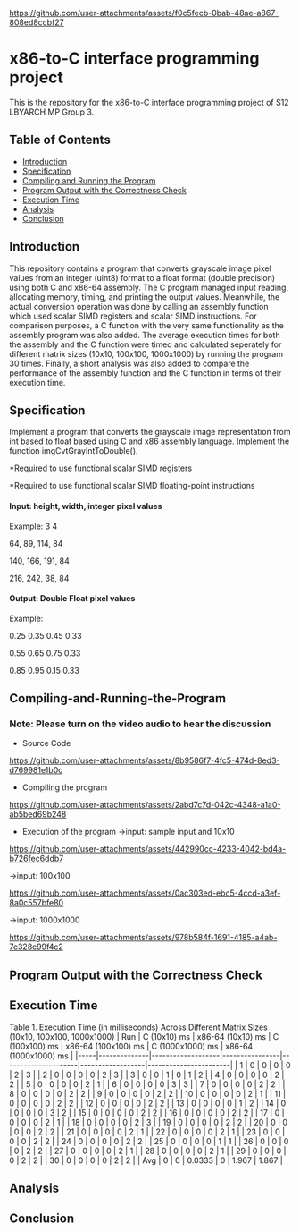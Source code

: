
https://github.com/user-attachments/assets/f0c5fecb-0bab-48ae-a867-808ed8ccbf27
# x86-to-C interface programming project
This is the repository for the x86-to-C interface programming project of S12 LBYARCH MP Group 3.

## Table of Contents
- [Introduction](#introduction)
- [Specification](#specification)
- [Compiling and Running the Program](#Compiling-and-Running-the-Program)
- [Program Output with the Correctness Check](#Program-Output-with-the-Correctness-Check)
- [Execution Time](#execution-time)
- [Analysis](#analysis)
- [Conclusion](#conclusion)
  
## Introduction
This repository contains a program that converts grayscale image pixel values from an integer (uint8) format to a float format (double precision) using both C and x86-64 assembly. The C program managed input reading, allocating memory, timing, and printing the output values. Meanwhile, the actual conversion operation was done by calling an assembly function which used scalar SIMD registers and scalar SIMD instructions. For comparison purposes, a C function with the very same functionality as the assembly program was also added. The average execution times for both the assembly and the C function were timed and calculated seperately for different matrix sizes (10x10, 100x100, 1000x1000) by running the program 30 times. Finally, a short analysis was also added to compare the performance of the assembly function and the C function in terms of their execution time.

## Specification
Implement a program that converts the grayscale image representation from int based to float based using C and x86 assembly language. Implement the function imgCvtGrayIntToDouble().

*Required to use functional scalar SIMD registers

*Required to use functional scalar SIMD floating-point instructions

#### Input: height, width, integer pixel values
Example:
3 4

64,  89,  114, 84

140, 166, 191, 84

216, 242, 38,  84

#### Output: Double Float pixel values
Example:

0.25 0.35 0.45 0.33

0.55 0.65 0.75 0.33

0.85 0.95 0.15 0.33

## Compiling-and-Running-the-Program
### Note: Please turn on the video audio to hear the discussion
- Source Code

https://github.com/user-attachments/assets/8b9586f7-4fc5-474d-8ed3-d769981e1b0c

- Compiling the program


https://github.com/user-attachments/assets/2abd7c7d-042c-4348-a1a0-ab5bed69b248

- Execution of the program
  ->input: sample input and 10x10


https://github.com/user-attachments/assets/442990cc-4233-4042-bd4a-b726fec6ddb7

 ->input: 100x100 
 

https://github.com/user-attachments/assets/0ac303ed-ebc5-4ccd-a3ef-8a0c557bfe80


 ->input: 1000x1000



https://github.com/user-attachments/assets/978b584f-1691-4185-a4ab-7c328c99f4c2



## Program Output with the Correctness Check

## Execution Time
Table 1. Execution Time (in milliseconds) Across Different Matrix Sizes (10x10, 100x100, 1000x1000)
| Run | C (10x10) ms | x86-64 (10x10) ms | C (100x100) ms | x86-64 (100x100) ms | C (1000x1000) ms | x86-64 (1000x1000) ms |
|-----|--------------|-------------------|----------------|---------------------|------------------|-----------------------|
| 1   | 0            | 0                 | 0              | 0                   | 2                | 3                     |
| 2   | 0            | 0                 | 0              | 0                   | 2                | 3                     |
| 3   | 0            | 0                 | 1              | 0                   | 1                | 2                     |
| 4   | 0            | 0                 | 0              | 0                   | 2                | 2                     |
| 5   | 0            | 0                 | 0              | 0                   | 2                | 1                     |
| 6   | 0            | 0                 | 0              | 0                   | 3                | 3                     |
| 7   | 0            | 0                 | 0              | 0                   | 2                | 2                     |
| 8   | 0            | 0                 | 0              | 0                   | 2                | 2                     |
| 9   | 0            | 0                 | 0              | 0                   | 2                | 2                     |
| 10  | 0            | 0                 | 0              | 0                   | 2                | 1                     |
| 11  | 0            | 0                 | 0              | 0                   | 2                | 2                     |
| 12  | 0            | 0                 | 0              | 0                   | 2                | 2                     |
| 13  | 0            | 0                 | 0              | 0                   | 1                | 2                     |
| 14  | 0            | 0                 | 0              | 0                   | 3                | 2                     |
| 15  | 0            | 0                 | 0              | 0                   | 2                | 2                     |
| 16  | 0            | 0                 | 0              | 0                   | 2                | 2                     |
| 17  | 0            | 0                 | 0              | 0                   | 2                | 1                     |
| 18  | 0            | 0                 | 0              | 0                   | 2                | 3                     |
| 19  | 0            | 0                 | 0              | 0                   | 2                | 2                     |
| 20  | 0            | 0                 | 0              | 0                   | 2                | 2                     |
| 21  | 0            | 0                 | 0              | 0                   | 2                | 1                     |
| 22  | 0            | 0                 | 0              | 0                   | 2                | 1                     |
| 23  | 0            | 0                 | 0              | 0                   | 2                | 2                     |
| 24  | 0            | 0                 | 0              | 0                   | 2                | 2                     |
| 25  | 0            | 0                 | 0              | 0                   | 1                | 1                     |
| 26  | 0            | 0                 | 0              | 0                   | 2                | 2                     |
| 27  | 0            | 0                 | 0              | 0                   | 2                | 1                     |
| 28  | 0            | 0                 | 0              | 0                   | 2                | 1                     |
| 29  | 0            | 0                 | 0              | 0                   | 2                | 2                     |
| 30  | 0            | 0                 | 0              | 0                   | 2                | 2                     |
| Avg | 0            | 0                 | 0.0333         | 0                   | 1.967            | 1.867                 |



## Analysis


## Conclusion

